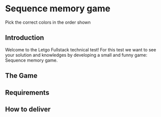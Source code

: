 # Sequence memory game
Pick the correct colors in the order shown

## Introduction
Welcome to the Letgo Fullstack technical test!
For this test we want to see your solution and knowledges by developing a small and funny game: Sequence memory game.

## The Game

## Requirements

## How to deliver